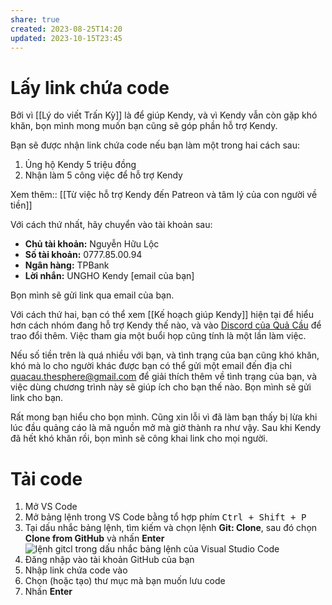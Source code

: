 ```yaml
---
share: true
created: 2023-08-25T14:20
updated: 2023-10-15T23:45
---
```

# Lấy link chứa code
Bởi vì [[Lý do viết Trấn Kỳ]] là để giúp Kendy, và vì Kendy vẫn còn gặp khó khăn, bọn mình mong muốn bạn cũng sẽ góp phần hỗ trợ Kendy.

Bạn sẽ được nhận link chứa code nếu bạn làm một trong hai cách sau:
1. Ủng hộ Kendy 5 triệu đồng
2. Nhận làm 5 công việc để hỗ trợ Kendy

Xem thêm:: [[Từ việc hỗ trợ Kendy đến Patreon và tâm lý của con người về tiền]]

Với cách thứ nhất, hãy chuyển vào tài khoản sau:
- **Chủ tài khoản:** Nguyễn Hữu Lộc
- **Số tài khoản:** 0777.85.00.94
- **Ngân hàng:** TPBank
- **Lời nhắn:** UNGHO Kendy [email của bạn] 

Bọn mình sẽ gửi link qua email của bạn.

Với cách thứ hai, bạn có thể xem [[Kế hoạch giúp Kendy]] hiện tại để hiểu hơn cách nhóm đang hỗ trợ Kendy thế nào, và vào [Discord của Quả Cầu](https://discord.com/channels/898550123007709204/1163106307495170108/1163146573438521505) để trao đổi thêm. Việc tham gia một buổi họp cũng tính là một lần làm việc. 

Nếu số tiền trên là quá nhiều với bạn, và tình trạng của bạn cũng khó khăn, khó mà lo cho người khác được bạn có thể gửi một email đến địa chỉ quacau.thesphere@gmail.com để giải thích thêm về tình trạng của bạn, và việc dùng chương trình này sẽ giúp ích cho bạn thế nào. Bọn mình sẽ gửi link cho bạn. 

Rất mong bạn hiểu cho bọn mình. Cũng xin lỗi vì đã làm bạn thấy bị lừa khi lúc đầu quảng cáo là mã nguồn mở mà giờ thành ra như vậy. Sau khi Kendy đã hết khó khăn rồi, bọn mình sẽ công khai link cho mọi người.

# Tải code
1. Mở VS Code
2. Mở bảng lệnh trong VS Code bằng tổ hợp phím <kbd>Ctrl + Shift + P</kbd>
3. Tại dấu nhắc bảng lệnh, tìm kiếm và chọn lệnh **Git: Clone**, sau đó chọn **Clone from GitHub** và nhấn **Enter**
     ![lệnh gitcl trong dấu nhắc bảng lệnh của Visual Studio Code](https://learn.microsoft.com/en-us/azure/developer/javascript/media/how-to-clone-github-repo/visual-studio-code-git-clone.png)
4. Đăng nhập vào tài khoản GitHub của bạn
5. Nhập link chứa code vào
6. Chọn (hoặc tạo) thư mục mà bạn muốn lưu code    
7. Nhấn **Enter**
